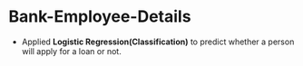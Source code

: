 # Bank-Employee-Details
* Applied **Logistic Regression(Classification)** to predict whether a person will apply for a loan or not.

